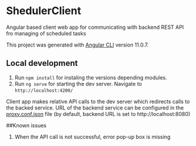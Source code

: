 # ShedulerClient
Angular based client web app for communicating with backend REST API fro managing of scheduled tasks

This project was generated with [Angular CLI](https://github.com/angular/angular-cli) version 11.0.7.

## Local development
1. Run `npm install` for instaling the versions depending modules.
2. Run `ng serve` for starting the dev server. Navigate to `http://localhost:4200/`

Client app makes relative API calls to the dev server which redirects calls to the backed service. URL of the backend service can be configured in the  [proxy.conf.json](src/proxy.conf.json) file (by default, backend URL is set to http://localhost:8080)

##Known issues
1. When the API call is not successful, error pop-up box is missing
